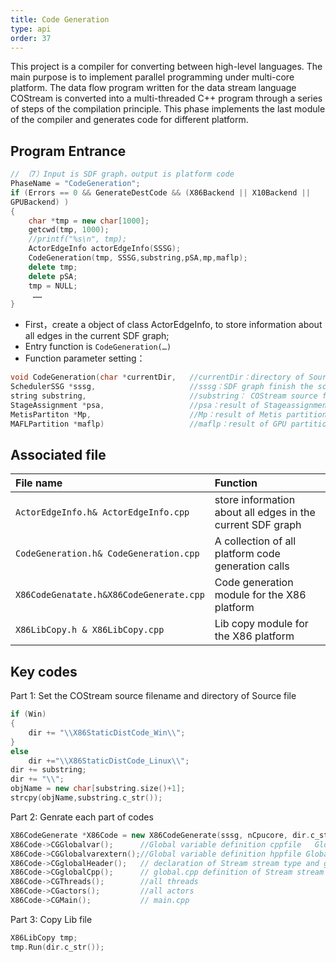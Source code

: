 ```yaml
---
title: Code Generation
type: api
order: 37
---
```


This project is a compiler for converting between high-level languages. The main purpose is to implement parallel programming under multi-core platform. The data flow program written for the data stream language COStream is converted into a multi-threaded C++ program through a series of steps of the compilation principle.
This phase implements the last module of the compiler and generates code for different platform.

## Program Entrance
```c++
// （7）Input is SDF graph，output is platform code
PhaseName = "CodeGeneration";
if (Errors == 0 && GenerateDestCode && (X86Backend || X10Backend ||
GPUBackend) )
{
    char *tmp = new char[1000];
    getcwd(tmp, 1000);
    //printf("%s\n", tmp);
    ActorEdgeInfo actorEdgeInfo(SSSG);
    CodeGeneration(tmp, SSSG,substring,pSA,mp,maflp);
    delete tmp;
    delete pSA;
    tmp = NULL;
     ……
}

```
- First，create a object of class ActorEdgeInfo, to store information about all edges in the current SDF graph;
- Entry function is `CodeGeneration(…)`
- Function parameter setting：
```c++
void CodeGeneration(char *currentDir,   //currentDir：directory of Source file 
SchedulerSSG *sssg,                     //sssg：SDF graph finish the scheduling and division
string substring,                       //substring： COStream source filename
StageAssignment *psa,                   //psa：result of Stageassignment
MetisPartiton *Mp,                      //Mp：result of Metis partition 
MAFLPartition *maflp)                   //maflp：result of GPU partition 
```

## Associated file

|File name |Function|
|:-|:-|
|`ActorEdgeInfo.h& ActorEdgeInfo.cpp`|store information about all edges in the current SDF graph|
|`CodeGeneration.h& CodeGeneration.cpp`|A collection of all platform code generation calls|
|`X86CodeGenatate.h&X86CodeGenerate.cpp`|Code generation module for the X86 platform|
|`X86LibCopy.h & X86LibCopy.cpp`|Lib copy module for the X86 platform|


## Key codes
Part 1: Set the COStream source filename and directory of Source file
```c++
if (Win)
{
	dir += "\\X86StaticDistCode_Win\\";
}
else 
    dir +="\\X86StaticDistCode_Linux\\";
dir += substring;
dir += "\\";
objName = new char[substring.size()+1];
strcpy(objName,substring.c_str());
```

Part 2: Genrate each part of codes
```c++
X86CodeGenerate *X86Code = new X86CodeGenerate(sssg, nCpucore, dir.c_str(),psa,Mp);
X86Code->CGGlobalvar();	     //Global variable definition cppfile	GlobalVar.cpp
X86Code->CGGlobalvarextern();//Global variable definition hppfile GlobalVar.h
X86Code->CGglobalHeader();	 // declaration of Stream stream type and global stream buffer
X86Code->CGglobalCpp();	     // global.cpp definition of Stream stream type and global stream buffer
X86Code->CGThreads();	     //all threads
X86Code->CGactors();		 //all actors
X86Code->CGMain();		     // main.cpp
```
Part 3: Copy Lib file
```c++
X86LibCopy tmp;
tmp.Run(dir.c_str());
```